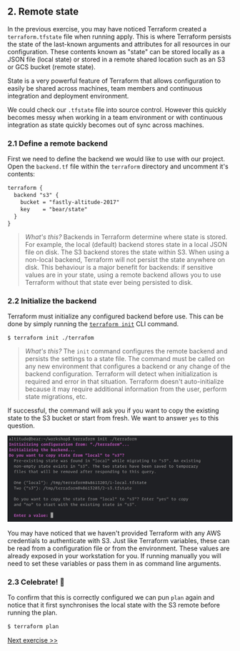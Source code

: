 ## 2. Remote state

In the previous exercise, you may have noticed Terraform created a `terraform.tfstate` file when running apply. This is where Terraform persists the state of the last-known arguments and attributes for all resources in our configuration. These contents known as "state" can be stored locally as a JSON file (local state) or stored in a remote shared location such as an S3 or GCS bucket (remote state).

State is a very powerful feature of Terraform that allows configuration to easily be shared across machines, team members and continuous integration and deployment environment.

We could check our `.tfstate` file into source control. However this quickly becomes messy when working in a team environment or with continuous integration as state quickly becomes out of sync across machines.

### 2.1 Define a remote backend

First we need to define the backend we would like to use with our project. Open the `backend.tf` file within the `terraform` directory and uncomment it's contents:

```vcl  
terraform {
  backend "s3" {
    bucket = "fastly-altitude-2017"
    key    = "bear/state"
  }
}  
```

> _What's this?_
Backends in Terraform determine where state is stored. For example, the local (default) backend stores state in a local JSON file on disk. The S3 backend stores the state within S3. When using a non-local backend, Terraform will not persist the state anywhere on disk. This behaviour is a major benefit for backends: if sensitive values are in your state, using a remote backend allows you to use Terraform without that state ever being persisted to disk.

### 2.2 Initialize the backend

Terraform must initialize any configured backend before use. This can be done by simply running the [`terraform init`](https://www.terraform.io/docs/commands/init.html) CLI command. 

```
$ terraform init ./terrafom
```

> _What's this?_
The `init` command configures the remote backend and persists the settings to a state file. The command must be called on any new environment that configures a backend or any change of the backend configuration. Terraform will detect when initialization is required and error in that situation. Terraform doesn't auto-initialize because it may require additional information from the user, perform state migrations, etc.

If successful, the command will ask you if you want to copy the existing state to the S3 bucket or start from fresh. We want to answer `yes` to this question.

![terraform init](img/terraform-init.jpg)

You may have noticed that we haven't provided Terraform with any AWS credentials to authenticate with S3. Just like Terraform variables, these can be read from a configuration file or from the environment. These values are already exposed in your workstation for you. If running manually you will need to set these variables or pass them in as command line arguments.

### 2.3 Celebrate! 🎉
To confirm that this is correctly configured we can pun `plan` again and notice that it first synchronises the local state with the S3 remote before running the plan.

```sh
$ terraform plan
```

[Next exercise >>](3.md)


